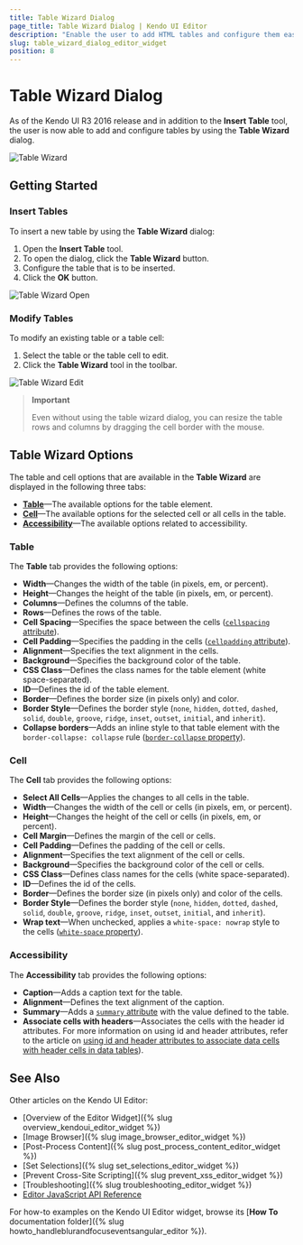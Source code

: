 ```yaml
---
title: Table Wizard Dialog
page_title: Table Wizard Dialog | Kendo UI Editor
description: "Enable the user to add HTML tables and configure them easily by using the Table Wizard dialog in the Kendo UI Editor."
slug: table_wizard_dialog_editor_widget
position: 8
---
```


# Table Wizard Dialog

As of the Kendo UI R3 2016 release and in addition to the **Insert Table** tool, the user is now able to add and configure tables by using the **Table Wizard** dialog.

![Table Wizard](table-wizard.png)

## Getting Started

### Insert Tables

To insert a new table by using the **Table Wizard** dialog:

1. Open the **Insert Table** tool.
1. To open the dialog, click the **Table Wizard** button.
1. Configure the table that is to be inserted.
1. Click the **OK** button.

![Table Wizard Open](table-wizard-open.png)

### Modify Tables

To modify an existing table or a table cell:

1. Select the table or the table cell to edit.
1. Click the **Table Wizard** tool in the toolbar.

![Table Wizard Edit](table-wizard-edit.png)


> **Important**
>
> Even without using the table wizard dialog, you can resize the table rows and columns by dragging the cell border with the mouse.

## Table Wizard Options

The table and cell options that are available in the **Table Wizard** are displayed in the following three tabs:

* [**Table**](#table)&mdash;The available options for the table element.
* [**Cell**](#cell)&mdash;The available options for the selected cell or all cells in the table.
* [**Accessibility**](#accessibility)&mdash;The available options related to accessibility.

### Table

The **Table** tab provides the following options:

* **Width**&mdash;Changes the width of the table (in pixels, em, or percent).
* **Height**&mdash;Changes the height of the table (in pixels, em, or percent).
* **Columns**&mdash;Defines the columns of the table.
* **Rows**&mdash;Defines the rows of the table.
* **Cell Spacing**&mdash;Specifies the space between the cells ([`cellspacing` attribute](http://www.w3schools.com/tags/att_table_cellspacing.asp)).
* **Cell Padding**&mdash;Specifies the padding in the cells ([`cellpadding` attribute](http://www.w3schools.com/tags/att_table_cellpadding.asp)).
* **Alignment**&mdash;Specifies the text alignment in the cells.
* **Background**&mdash;Specifies the background color of the table.
* **CSS Class**&mdash;Defines the class names for the table element (white space-separated).
* **ID**&mdash;Defines the id of the table element.
* **Border**&mdash;Defines the border size (in pixels only) and color.
* **Border Style**&mdash;Defines the border style (`none`, `hidden`, `dotted`, `dashed`, `solid`, `double`, `groove`, `ridge`, `inset`, `outset`, `initial`, and `inherit`).
* **Collapse borders**&mdash;Adds an inline style to that table element with the `border-collapse: collapse` rule ([`border-collapse` property](http://www.w3schools.com/cssref/pr_border-collapse.asp)).

### Cell

The **Cell** tab provides the following options:

* **Select All Cells**&mdash;Applies the changes to all cells in the table.
* **Width**&mdash;Changes the width of the cell or cells (in pixels, em, or percent).
* **Height**&mdash;Changes the height of the cell or cells (in pixels, em, or percent).
* **Cell Margin**&mdash;Defines the margin of the cell or cells.
* **Cell Padding**&mdash;Defines the padding of the cell or cells.
* **Alignment**&mdash;Specifies the text alignment of the cell or cells.
* **Background**&mdash;Specifies the background color of the cell or cells.
* **CSS Class**&mdash;Defines class names for the cells (white space-separated).
* **ID**&mdash;Defines the id of the cells.
* **Border**&mdash;Defines the border size (in pixels only) and color of the cells.
* **Border Style**&mdash;Defines the border style (`none`, `hidden`, `dotted`, `dashed`, `solid`, `double`, `groove`, `ridge`, `inset`, `outset`, `initial`, and `inherit`).
* **Wrap text**&mdash;When unchecked, applies a `white-space: nowrap` style to the cells ([`white-space` property](http://www.w3schools.com/cssref/pr_text_white-space.asp)).

### Accessibility

The **Accessibility** tab provides the following options:

* **Caption**&mdash;Adds a caption text for the table.
* **Alignment**&mdash;Defines the text alignment of the caption.
* **Summary**&mdash;Adds a [`summary` attribute](http://www.w3schools.com/tags/att_table_summary.asp) with the value defined to the table.
* **Associate cells with headers**&mdash;Associates the cells with the header id attributes. For more information on using id and header attributes, refer to the article on [using id and header attributes to associate data cells with header cells in data tables](https://www.w3.org/TR/WCAG20-TECHS/H43.html)).

## See Also

Other articles on the Kendo UI Editor:

* [Overview of the Editor Widget]({% slug overview_kendoui_editor_widget %})
* [Image Browser]({% slug image_browser_editor_widget %})
* [Post-Process Content]({% slug post_process_content_editor_widget %})
* [Set Selections]({% slug set_selections_editor_widget %})
* [Prevent Cross-Site Scripting]({% slug prevent_xss_editor_widget %})
* [Troubleshooting]({% slug troubleshooting_editor_widget %})
* [Editor JavaScript API Reference](/api/javascript/ui/editor)

For how-to examples on the Kendo UI Editor widget, browse its [**How To** documentation folder]({% slug howto_handleblurandfocuseventsangular_editor %}).
